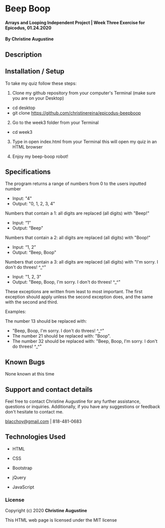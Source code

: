 # Beep Boop 

#### Arrays and Looping Independent Project | Week Three Exercise for Epicodus, 01.24.2020

#### **By Christine Augustine**


## Description


## Installation / Setup
To take my quiz follow these steps:

1. Clone my github repository from your computer's Terminal (make sure you are on your Desktop)
 * cd desktop
 * git clone https://github.com/christinereina/epicodus-beepboop

2. Go to the week3 folder from your Terminal
 * cd week3

3. Type in open index.html from your Terminal 
  this will open my quiz in an HTML browser

4. Enjoy my beep-boop robot!

## Specifications

The program returns a range of numbers from 0 to the users inputted number

* Input: "4"
* Output: "0, 1, 2, 3, 4"

Numbers that contain a 1: all digits are replaced (all digits) with "Beep!"

* Input: “1”
* Output: “Beep”

Numbers that contain a 2: all digits are replaced (all digits) with "Boop!"

* Input: “1, 2”
* Output: “Beep, Boop"

Numbers that contain a 3: all digits are replaced (all digits) with "I'm sorry. I don't do threes! ^_^"

* Input: "1, 2, 3"
* Output: "Beep, Boop, I'm sorry. I don't do threes! ^_^"

These exceptions are written from least to most important. The first exception should apply unless the second exception does, and the same with the second and third.

Examples:

The number 13 should be replaced with:
* "Beep, Boop, I'm sorry. I don't do threes! ^_^"
* The number 21 should be replaced with:
"Boop".
* The number 32 should be replaced with:
"Beep, Boop, I'm sorry. I don't do threes! ^_^"

## Known Bugs

None known at this time

## Support and contact details

Feel free to contact Christine Augustine for any further assistance, questions or inquiries. Additionally, if you have any suggestions or feedback don't hesitate to contact me. 

blacchoy@gmail.com | 818-481-0683 

## Technologies Used

* HTML

* CSS

* Bootstrap

* jQuery

* JavaScript

### License

Copyright (c) 2020 **Christine Augustine**

This HTML web page is licensed under the MIT license